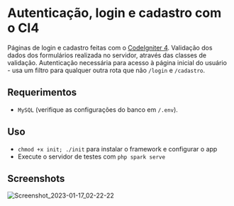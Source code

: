 # Autenticação, login e cadastro com o CI4
Páginas de login e cadastro feitas com o [CodeIgniter 4](https://codeigniter.com/user_guide/intro/index.html). Validação dos dados dos formulários realizada no servidor, através das classes de validação. Autenticação necessária para acesso à página inicial do usuário - usa um filtro para qualquer outra rota que não `/login` e `/cadastro`.
## Requerimentos
- `MySQL` (verifique as configurações do banco em `/.env`).
## Uso
- `chmod +x init; ./init` para instalar o framework e configurar o app
- Execute o servidor de testes com `php spark serve`
## Screenshots
![Screenshot_2023-01-17_02-22-22](https://user-images.githubusercontent.com/97701096/212818417-ae8358f1-98d2-4447-a2d4-78a0b5693d46.png)
